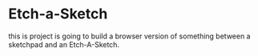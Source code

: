 # Etch-a-Sketch

this is project is going to build a browser version of something between a sketchpad and an Etch-A-Sketch.
